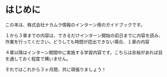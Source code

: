 # はじめに
この本は、株式会社ナカムラ情報のインターン用のガイドブックです。

１から３章までの内容は、できるだけインターン開始の前日までに内容を読み、作業を行ってください。どうしても時間が捻出できない場合、１章の内容

４章以降はインターン期間中に実施する学習内容です。こちらは余裕があれば目を通しておく程度で構いません。

それではこれから３ヶ月間、共に頑張りましょう！


